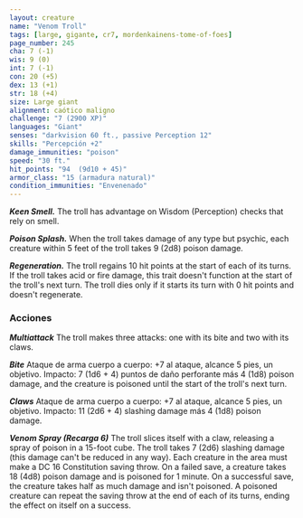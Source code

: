 ```yaml
---
layout: creature
name: "Venom Troll"
tags: [large, gigante, cr7, mordenkainens-tome-of-foes]
page_number: 245
cha: 7 (-1)
wis: 9 (0)
int: 7 (-1)
con: 20 (+5)
dex: 13 (+1)
str: 18 (+4)
size: Large giant
alignment: caótico maligno
challenge: "7 (2900 XP)"
languages: "Giant"
senses: "darkvision 60 ft., passive Perception 12"
skills: "Percepción +2"
damage_immunities: "poison"
speed: "30 ft."
hit_points: "94  (9d10 + 45)"
armor_class: "15 (armadura natural)"
condition_immunities: "Envenenado"
---
```


***Keen Smell.*** The troll has advantage on Wisdom (Perception) checks that rely on smell.

***Poison Splash.*** When the troll takes damage of any type but psychic, each creature within 5 feet of the troll takes 9 (2d8) poison damage.

***Regeneration.*** The troll regains 10 hit points at the start of each of its turns. If the troll takes acid or fire damage, this trait doesn't function at the start of the troll's next turn. The troll dies only if it starts its turn with 0 hit points and doesn't regenerate.

### Acciones

***Multiattack*** The troll makes three attacks: one with its bite and two with its claws.

***Bite*** Ataque de arma cuerpo a cuerpo: +7 al ataque, alcance 5 pies, un objetivo. Impacto: 7 (1d6 + 4) puntos de daño perforante más 4 (1d8) poison damage, and the creature is poisoned until the start of the troll's next turn.

***Claws*** Ataque de arma cuerpo a cuerpo: +7 al ataque, alcance 5 pies, un objetivo. Impacto: 11 (2d6 + 4) slashing damage más 4 (1d8) poison damage.

***Venom Spray (Recarga 6)*** The troll slices itself with a claw, releasing a spray of poison in a 15-foot cube. The troll takes 7 (2d6) slashing damage (this damage can't be reduced in any way). Each creature in the area must make a DC 16 Constitution saving throw. On a failed save, a creature takes 18 (4d8) poison damage and is poisoned for 1 minute. On a successful save, the creature takes half as much damage and isn't poisoned. A poisoned creature can repeat the saving throw at the end of each of its turns, ending the effect on itself on a success.